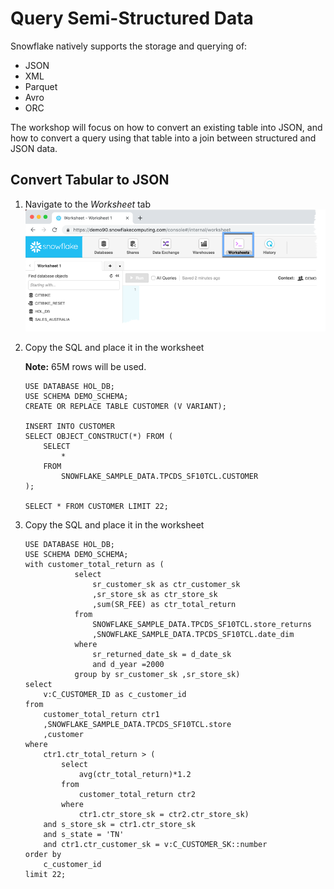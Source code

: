 # Query Semi-Structured Data

Snowflake natively supports the storage and querying of:
-  JSON
-  XML
-  Parquet
-  Avro
-  ORC

The workshop will focus on how to convert an existing table into JSON, and how to convert a query using that table into a join between structured and JSON data.

## Convert Tabular to JSON

1.  Navigate to the *Worksheet* tab
![alt-text](../../images/query/Query-Worksheets-tab.png)

1.  Copy the SQL and place it in the worksheet

    **Note:** 65M rows will be used.
    ```
    USE DATABASE HOL_DB;
    USE SCHEMA DEMO_SCHEMA;
    CREATE OR REPLACE TABLE CUSTOMER (V VARIANT);
    
    INSERT INTO CUSTOMER
    SELECT OBJECT_CONSTRUCT(*) FROM (
        SELECT 
            * 
        FROM
            SNOWFLAKE_SAMPLE_DATA.TPCDS_SF10TCL.CUSTOMER
    );

    SELECT * FROM CUSTOMER LIMIT 22;
    ```

1.  Copy the SQL and place it in the worksheet
    ```
    USE DATABASE HOL_DB;
    USE SCHEMA DEMO_SCHEMA;
    with customer_total_return as (
               select 
                   sr_customer_sk as ctr_customer_sk     
                   ,sr_store_sk as ctr_store_sk 
                   ,sum(SR_FEE) as ctr_total_return 
               from 
                   SNOWFLAKE_SAMPLE_DATA.TPCDS_SF10TCL.store_returns 
                   ,SNOWFLAKE_SAMPLE_DATA.TPCDS_SF10TCL.date_dim 
               where 
                   sr_returned_date_sk = d_date_sk 
                   and d_year =2000 
               group by sr_customer_sk ,sr_store_sk)
    select  
        v:C_CUSTOMER_ID as c_customer_id
    from 
        customer_total_return ctr1
        ,SNOWFLAKE_SAMPLE_DATA.TPCDS_SF10TCL.store
        ,customer
    where 
        ctr1.ctr_total_return > (
            select 
                avg(ctr_total_return)*1.2
            from 
                customer_total_return ctr2
            where 
                ctr1.ctr_store_sk = ctr2.ctr_store_sk)
        and s_store_sk = ctr1.ctr_store_sk
        and s_state = 'TN'
        and ctr1.ctr_customer_sk = v:C_CUSTOMER_SK::number
    order by 
        c_customer_id
    limit 22;
    ```
